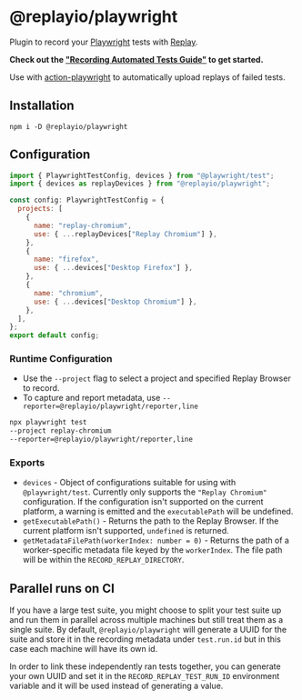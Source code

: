 # @replayio/playwright

Plugin to record your [Playwright](https://playwright.dev) tests with [Replay](https://replay.io).

**Check out the ["Recording Automated Tests Guide"](https://docs.replay.io/docs/recording-automated-tests-5bf7d91b65cd46deab1867b07bd12bdf) to get started.**

Use with [action-playwright](https://github.com/Replayio/action-playwright) to automatically upload replays of failed tests.

## Installation

`npm i -D @replayio/playwright`

## Configuration

```js
import { PlaywrightTestConfig, devices } from "@playwright/test";
import { devices as replayDevices } from "@replayio/playwright";

const config: PlaywrightTestConfig = {
  projects: [
    {
      name: "replay-chromium",
      use: { ...replayDevices["Replay Chromium"] },
    },
    {
      name: "firefox",
      use: { ...devices["Desktop Firefox"] },
    },
    {
      name: "chromium",
      use: { ...devices["Desktop Chromium"] },
    },
  ],
};
export default config;
```

### Runtime Configuration

- Use the `--project` flag to select a project and specified Replay Browser to record.
- To capture and report metadata, use `--reporter=@replayio/playwright/reporter,line`

```bash
npx playwright test
--project replay-chromium
--reporter=@replayio/playwright/reporter,line
```

### Exports

- `devices` - Object of configurations suitable for using with `@playwright/test`. Currently only supports the `"Replay Chromium"` configuration. If the configuration isn't supported on the current platform, a warning is emitted and the `executablePath` will be undefined.
- `getExecutablePath()` - Returns the path to the Replay Browser. If the current platform isn't supported, `undefined` is returned.
- `getMetadataFilePath(workerIndex: number = 0)` - Returns the path of a worker-specific metadata file keyed by the `workerIndex`. The file path will be within the `RECORD_REPLAY_DIRECTORY`.

## Parallel runs on CI

If you have a large test suite, you might choose to split your test suite up and run them in parallel across multiple machines but still treat them as a single suite. By default, `@replayio/playwright` will generate a UUID for the suite and store it in the recording metadata under `test.run.id` but in this case each machine will have its own id.

In order to link these independently ran tests together, you can generate your own UUID and set it in the `RECORD_REPLAY_TEST_RUN_ID` environment variable and it will be used instead of generating a value.
